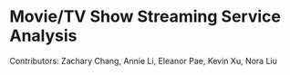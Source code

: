 # Movie/TV Show Streaming Service Analysis

Contributors: Zachary Chang, Annie Li, Eleanor Pae, Kevin Xu, Nora Liu
